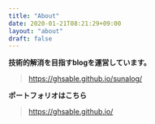 ```yaml
---
title: "About"
date: 2020-01-21T08:21:29+09:00
layout: "about"
draft: false
---
```


**技術的解消を目指すblogを運営しています。**
> https://ghsable.github.io/sunalog/

**ポートフォリオはこちら**
> https://ghsable.github.io/
